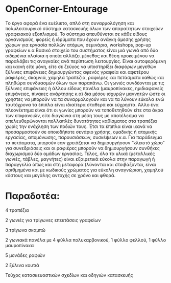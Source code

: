 # OpenCorner-Entourage
Το έργο αφορά ένα ευέλικτο, απλό στη συναρμολόγηση και πολυλειτουργικό σύστημα κατασκευής όλων των απαραίτητων στοιχείων γραφειακού εξοπλισμού. Το σύστημα απευθύνεται σε κάθε είδους οργανισμούς, φορείς ή ιδρύματα που έχουν ανάγκη άμεσης χρήσης χώρων για εργασία πολλών ατόμων, σεμινάρια, workshops, pop-up γραφείων κ.α 
Βασικό στοιχείο του συστήματος είναι μιά γωνιά από δύο σιδερένια πλαίσια η οποία αλλάζει μέγεθος και θέση προκειμένου να παραλάβει τις αναγκαίες ανά περίπτωση λειτουργίες. Είναι αυτοφερόμενη και ικανή είτε μόνη, είτε σε ζεύγος να υποστηρίξει διαφόρων μεγεθών ξύλινες επιφάνειες δημιουργώντας αφενός γραφεία και αφετέρου ραφιέρες, σκαμνιά, χαμηλά τραπέζια, ραφιέρες και πετάσματα καθώς και πληθώρα συνδυασμών όλων των παραπάνω.
Οι γωνιές συνδέονται με τις ξύλινες επιφάνειες ή άλλου είδους πανέλα (μαυροπίνακες, ημιδιαφανείς επιφάνειες, πίνακες ανάρτησης κ.α) δια μέσου ισχυρών μαγνητών ώστε οι χρηστες να μπορούν να τα συναρμολογούν και να τα λύνουν εύκολα ενώ ταυτόχρονα τα έπιπλα είναι ιδιαίτερα σταθερά και εύχρηστα. 
Άλλο ένα πλεονέκτημα είναι ότι οι γωνίες μπορούν να τοποθετηθούν είτε στα άκρα των επιφανειών, είτε διαγώνια στη μέση τους με αποτέλεσμα να απελευθερώνονται πολλαπλές δυνατότητες καθίσματος στα τραπέζια χωρίς την ενόχληση των ποδιών τους.  Έτσι τα έπιπλα είναι ικανά να προσαρμοστούν σε οποιοδήποτε σενάριο χρήσης, ομαδικής ή ατομικής εργασίας, απομόνωσης, παρουσιάσεων, συσκέψεων κ.α. Για παράδειγμα τα πετάσματα, μπορούν εαν χρειάζεται να δημιουργήσουν “κλειστό χώρο” για συνεδριάσεις και οι ραφιέρες μπορούν να δημιουργήσουν συνθήκες διαχωρισμού δύο ομάδων εργασίας. 
Τέλος, όλα τα υλικά (μεταλλικές γωνιές, τάβλες, μαγνήτες) είναι εξαιρετικά εύκολα στην παραγωγή ή παραγγελία όπως και στη μεταφορά (λύνονται και στοιβάζονται, είναι αριθμημένα και με κωδικούς χρώματος για εύκολη αναγνώριση, χαμηλού κόστους και μεγάλης αντοχής σε χρόνο και φθορά.  

# Παραδοτέα:  

4 τραπέζια

2 γωνιές για τρίγωνες επεκτάσεις γραφείων

3 τρίγωνα σκαμπώ

2 γωνιακά πανέλα με 4 φύλλα πολυκαρβονικού, 1 φύλλο φελλού, 1 φύλλο μαυροπίνακα

5 μονάδες ραφιών

2 ξύλινα κουτιά

Τεύχος κατασκευαστικών σχεδίων και οδηγιών κατασκευής
